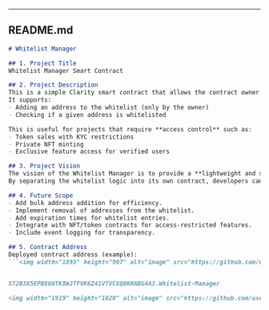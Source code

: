 
---

## **README.md**

```markdown
# Whitelist Manager

## 1. Project Title
Whitelist Manager Smart Contract

## 2. Project Description
This is a simple Clarity smart contract that allows the contract owner to manage a whitelist of approved blockchain addresses.  
It supports:
- Adding an address to the whitelist (only by the owner)
- Checking if a given address is whitelisted

This is useful for projects that require **access control** such as:
- Token sales with KYC restrictions
- Private NFT minting
- Exclusive feature access for verified users

## 3. Project Vision
The vision of the Whitelist Manager is to provide a **lightweight and secure** access control mechanism on the Stacks blockchain.  
By separating the whitelist logic into its own contract, developers can **reuse and integrate** it with other smart contracts like marketplaces, token issuances, or gated communities.

## 4. Future Scope
- Add bulk address addition for efficiency.
- Implement removal of addresses from the whitelist.
- Add expiration times for whitelist entries.
- Integrate with NFT/token contracts for access-restricted features.
- Include event logging for transparency.

## 5. Contract Address
Deployed contract address (example):
```<img width="1893" height="907" alt="image" src="https://github.com/user-attachments/assets/57297a36-b614-458e-ba6e-d23be08310e9" />


ST2B3X5EPB86NTK8WJTFVK6Z41VTVCXQ0KKNBG4A3.Whitelist-Manager

<img width="1919" height="1020" alt="image" src="https://github.com/user-attachments/assets/8e0791ef-25d2-4c4f-af0a-29ee08bff41d" />
